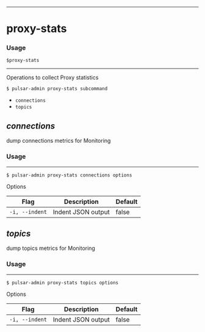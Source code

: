 ------------

# proxy-stats

### Usage

`$proxy-stats`

------------

Operations to collect Proxy statistics

```shell
$ pulsar-admin proxy-stats subcommand
```

* `connections`
* `topics`

## <em>connections</em>

dump connections metrics for Monitoring

### Usage

------------

```shell
$ pulsar-admin proxy-stats connections options
```

Options

| Flag           | Description        | Default |
|----------------|--------------------|---------|
| `-i, --indent` | Indent JSON output | false   |

## <em>topics</em>

dump topics metrics for Monitoring

### Usage

------------

```shell
$ pulsar-admin proxy-stats topics options
```

Options

| Flag           | Description        | Default |
|----------------|--------------------|---------|
| `-i, --indent` | Indent JSON output | false   |

